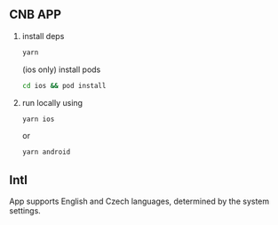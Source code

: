 ## CNB APP


1. install deps
    ```bash
    yarn
    ```

    (ios only) install pods
    ```bash
   cd ios && pod install
   ```

2. run locally using
    ```bash
    yarn ios
    ```
    or
    ```bash
    yarn android
    ```
   

## Intl
App supports English and Czech languages, determined by the system settings.


